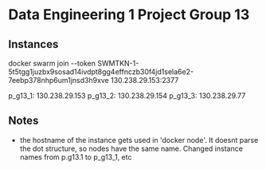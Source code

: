 # Data Engineering 1 Project Group 13

## Instances

docker swarm join --token SWMTKN-1-5t5tgg1juzbx9sosad14ivdpt8gg4effnczb30f4jd1sela6e2-7eebp378nhp6um1jnsd3h9xve 130.238.29.153:2377

p_g13_1: 130.238.29.153
p_g13_2: 130.238.29.154
p_g13_3: 130.238.29.77

## Notes
- the hostname of the instance gets used in 'docker node'. It doesnt parse the dot structure, so nodes have the same name. Changed instance names from p.g13.1 to p_g13_1, etc